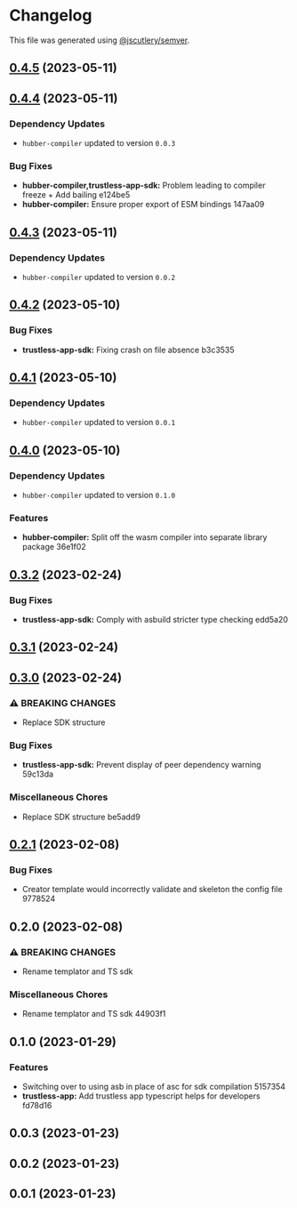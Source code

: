 # Changelog

This file was generated using [@jscutlery/semver](https://github.com/jscutlery/semver).

## [0.4.5](///compare/trustless-app-sdk@0.4.4...trustless-app-sdk@0.4.5) (2023-05-11)

## [0.4.4](///compare/trustless-app-sdk@0.4.3...trustless-app-sdk@0.4.4) (2023-05-11)

### Dependency Updates

* `hubber-compiler` updated to version `0.0.3`

### Bug Fixes

* **hubber-compiler,trustless-app-sdk:** Problem leading to compiler freeze + Add bailing e124be5
* **hubber-compiler:** Ensure proper export of ESM bindings 147aa09

## [0.4.3](///compare/trustless-app-sdk@0.4.2...trustless-app-sdk@0.4.3) (2023-05-11)

### Dependency Updates

* `hubber-compiler` updated to version `0.0.2`
## [0.4.2](///compare/trustless-app-sdk@0.4.1...trustless-app-sdk@0.4.2) (2023-05-10)


### Bug Fixes

* **trustless-app-sdk:** Fixing crash on file absence b3c3535

## [0.4.1](///compare/trustless-app-sdk@0.4.0...trustless-app-sdk@0.4.1) (2023-05-10)

### Dependency Updates

* `hubber-compiler` updated to version `0.0.1`
## [0.4.0](///compare/trustless-app-sdk@0.3.2...trustless-app-sdk@0.4.0) (2023-05-10)

### Dependency Updates

* `hubber-compiler` updated to version `0.1.0`

### Features

* **hubber-compiler:** Split off the wasm compiler into separate library package 36e1f02

## [0.3.2](///compare/trustless-app-sdk@0.3.1...trustless-app-sdk@0.3.2) (2023-02-24)


### Bug Fixes

* **trustless-app-sdk:** Comply with asbuild stricter type checking edd5a20

## [0.3.1](///compare/trustless-app-sdk@0.3.0...trustless-app-sdk@0.3.1) (2023-02-24)

## [0.3.0](///compare/trustless-app-sdk@0.2.1...trustless-app-sdk@0.3.0) (2023-02-24)


### ⚠ BREAKING CHANGES

* Replace SDK structure

### Bug Fixes

* **trustless-app-sdk:** Prevent display of peer dependency warning 59c13da


### Miscellaneous Chores

* Replace SDK structure be5add9

## [0.2.1](///compare/trustless-app-sdk@0.2.0...trustless-app-sdk@0.2.1) (2023-02-08)


### Bug Fixes

* Creator template would incorrectly validate and skeleton the config file 9778524

## 0.2.0 (2023-02-08)

### ⚠ BREAKING CHANGES

* Rename templator and TS sdk

### Miscellaneous Chores

* Rename templator and TS sdk 44903f1

## 0.1.0 (2023-01-29)

### Features

* Switching over to using asb in place of asc for sdk compilation 5157354
* **trustless-app:** Add trustless app typescript helps for developers fd78d16

## 0.0.3 (2023-01-23)

## 0.0.2 (2023-01-23)

## 0.0.1 (2023-01-23)
